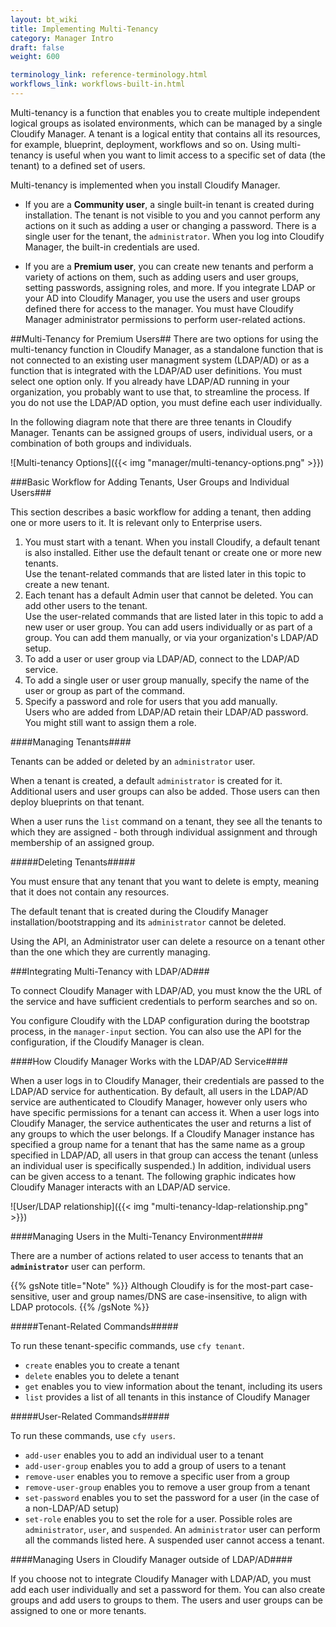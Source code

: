 ```yaml
---
layout: bt_wiki
title: Implementing Multi-Tenancy
category: Manager Intro
draft: false
weight: 600

terminology_link: reference-terminology.html
workflows_link: workflows-built-in.html
---
```


Multi-tenancy is a function that enables you to create multiple independent logical groups as isolated environments, which can be managed by a single Cloudify Manager. A tenant is a logical entity that contains all its resources, for example, blueprint, deployment, workflows and so on. Using multi-tenancy is useful when you want to limit access to a specific set of data (the tenant) to a defined set of users.

Multi-tenancy is implemented when you install Cloudify Manager.

* If you are a **Community user**, a single built-in tenant is created during installation. The tenant is not visible to you and you cannot perform any actions on it such as adding a user or changing a password. There is a single user for the tenant, the `administrator`. When you log into Cloudify Manager, the built-in credentials are used.

* If you are a **Premium user**, you can create new tenants and perform a variety of actions on them, such as adding users and user groups, setting passwords, assigning roles, and more. If you integrate LDAP or your AD into Cloudify Manager, you use the users and user groups defined there for access to the manager. You must have Cloudify Manager administrator permissions to perform user-related actions.

##Multi-Tenancy for Premium Users##
There are two options for using the multi-tenancy function in Cloudify Manager, as a standalone function that is not connected to an existing user managment system (LDAP/AD) or as a function that is integrated with the LDAP/AD user definitions. You must select one option only. If you already have LDAP/AD running in your organization, you probably want to use that, to streamline the process. If you do not use the LDAP/AD option, you must define each user individually.

In the following diagram note that there are three tenants in Cloudify Manager. Tenants can be assigned groups of users, individual users, or a combination of both groups and individuals.
 
![Multi-tenancy Options]({{< img "manager/multi-tenancy-options.png" >}})

###Basic Workflow for Adding Tenants, User Groups and Individual Users###

This section describes a basic workflow for adding a tenant, then adding one or more users to it. It is relevant only to Enterprise users.
1. You must start with a tenant. When you install Cloudify, a default tenant is also installed. Either use the default tenant or create one or more new tenants.  
  Use the tenant-related commands that are listed later in this topic to create a new tenant.
2. Each tenant has a default Admin user that cannot be deleted. You can add other users to the tenant.  
  Use the user-related commands that are listed later in this topic to add a new user or user group.
  You can add users individually or as part of a group. You can add them manually, or via your organization's LDAP/AD setup.  
  1. To add a user or user group via LDAP/AD, connect to the LDAP/AD service.
  2. To add a single user or user group manually, specify the name of the user or group as part of the command.
  3. Specify a password and role for users that you add manually.  
    Users who are added from LDAP/AD retain their LDAP/AD password. You might still want to assign them a role.

####Managing Tenants####

Tenants can be added or deleted by an `administrator` user.  

When a tenant is created, a default `administrator` is created for it. Additional users and user groups can also be added. Those users can then deploy blueprints on that tenant.

When a user runs the `list` command on a tenant, they see all the tenants to which they are assigned - both through individual assignment and through membership of an assigned group.


#####Deleting Tenants#####

You must ensure that any tenant that you want to delete is empty, meaning that it does not contain any resources.

The default tenant that is created during the Cloudify Manager installation/bootstrapping and its `administrator` cannot be deleted.

Using the API, an Administrator user can delete a resource on a tenant other than the one which they are currently managing.


###Integrating Multi-Tenancy with LDAP/AD###

To connect Cloudify Manager with LDAP/AD, you must know the the URL of the service and have sufficient credentials to perform searches and so on. 

You configure Cloudify with the LDAP configuration during the bootstrap process, in the `manager-input` section. You can also use the API for the configuration, if the Cloudify Manager is clean.

####How Cloudify Manager Works with the LDAP/AD Service####

When a user logs in to Cloudify Manager, their credentials are passed to the LDAP/AD service for authentication. By default, all users in the LDAP/AD service are authenticated to Cloudify Manager, however only users who have specific permissions for a tenant can access it. When a user logs into Cloudify Manager, the service authenticates the user and returns a list of any groups to which the user belongs. If a Cloudify Manager instance has specified a group name for a tenant that has the same name as a group specified in LDAP/AD, all users in that group can access the tenant (unless an individual user is specifically suspended.) In addition, individual users can be given access to a tenant. The following graphic indicates how Cloudify Manager interacts with an LDAP/AD service. 

![User/LDAP relationship]({{< img "multi-tenancy-ldap-relationship.png" >}})

####Managing Users in the Multi-Tenancy Environment####

There are a number of actions related to user access to tenants that an **`administrator`** user can perform. 

{{% gsNote title="Note" %}}
Although Cloudify is for the most-part case-sensitive, user and group names/DNS are case-insensitive, to align with LDAP protocols.
{{% /gsNote %}}

#####Tenant-Related Commands#####

To run these tenant-specific commands, use `cfy tenant`.

- `create` enables you to create a tenant
- `delete` enables you to delete a tenant
- `get` enables you to view information about the tenant, including its users
- `list` provides a list of all tenants in this instance of Cloudify Manager

#####User-Related Commands#####

To run these commands, use `cfy users`.

- `add-user` enables you to add an individual user to a tenant
- `add-user-group` enables you to add a group of users to a tenant
- `remove-user` enables you to remove a specific user from a group
- `remove-user-group` enables you to remove a user group from a tenant
- `set-password` enables you to set the password for a user (in the case of a non-LDAP/AD setup)
- `set-role` enables you to set the role for a user. Possible roles are `administrator`, `user`, and `suspended`. An `administrator` user can perform all the commands listed here. A suspended user cannot access a tenant.


####Managing Users in Cloudify Manager outside of LDAP/AD####

If you choose not to integrate Cloudify Manager with LDAP/AD, you must add each user individually and set a password for them. You can also create groups and add users to groups to them. The users and user groups can be assigned to one or more tenants.

